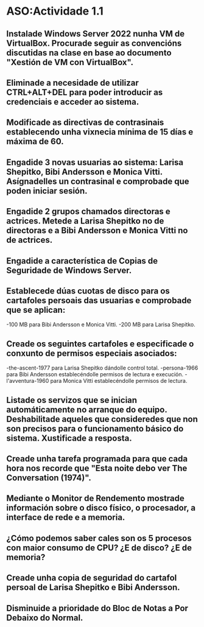 # ASO:Actividade 1.1
## Instalade Windows Server 2022 nunha VM de VirtualBox. Procurade seguir as convencións discutidas na clase en base ao documento "Xestión de VM con VirtualBox".

## Eliminade a necesidade de utilizar CTRL+ALT+DEL para poder introducir as credenciais e acceder ao sistema.

## Modificade as directivas de contrasinais establecendo unha vixnecia mínima de 15 días e máxima de 60.
## Engadide 3 novas usuarias ao sistema: Larisa Shepitko, Bibi Andersson e Monica Vitti. Asígnadelles un contrasinal e comprobade que poden iniciar sesión.
## Engadide 2 grupos chamados directoras e actrices. Metede a Larisa Shepitko no de directoras e a Bibi Andersson e Monica Vitti no de actrices.
## Engadide a característica de Copias de Seguridade de Windows Server.
## Establecede dúas cuotas de disco para os cartafoles persoais das usuarias e comprobade que se aplican:
-100 MB para Bibi Andersson e Monica Vitti.
-200 MB para Larisa Shepitko.
## Creade os seguintes cartafoles e especificade o conxunto de permisos especiais asociados:
-the-ascent-1977 para Larisa Shepitko dándolle control total.
-persona-1966 para Bibi Andersson establecéndolle permisos de lectura e execución.
-l'avventura-1960 para Monica Vitti establecéndolle permisos de lectura.
## Listade os servizos que se inician automáticamente no arranque do equipo. Deshabilitade aqueles que consideredes que non son precisos para o funcionamento básico do sistema. Xustificade a resposta.
## Creade unha tarefa programada para que cada hora nos recorde que "Esta noite debo ver The Conversation (1974)".
## Mediante o Monitor de Rendemento mostrade información sobre o disco físico, o procesador, a interface de rede e a memoria.
## ¿Cómo podemos saber cales son os 5 procesos con maior consumo de CPU? ¿E de disco? ¿E de memoria?
## Creade unha copia de seguridad do cartafol persoal de Larisa Shepitko e Bibi Andersson.
## Disminuide a prioridade do Bloc de Notas a Por Debaixo do Normal.
